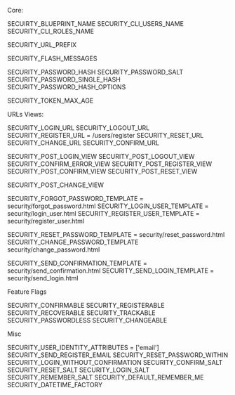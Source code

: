 Core:

SECUIRTY_BLUEPRINT_NAME
SECURITY_CLI_USERS_NAME
SECURITY_CLI_ROLES_NAME 

SECURITY_URL_PREFIX 

SECURITY_FLASH_MESSAGES

SECURITY_PASSWORD_HASH
SECURITY_PASSWORD_SALT
SECURITY_PASSWORD_SINGLE_HASH
SECURITY_PASSWORD_HASH_OPTIONS

SECURITY_TOKEN_MAX_AGE

URLs Views:

SECURITY_LOGIN_URL
SECURITY_LOGOUT_URL
SECURITY_REGISTER_URL = /users/register
SECURITY_RESET_URL
SECURITY_CHANGE_URL
SECURITY_CONFIRM_URL

SECURITY_POST_LOGIN_VIEW
SECURITY_POST_LOGOUT_VIEW
SECURITY_CONFIRM_ERROR_VIEW
SECURITY_POST_REGISTER_VIEW
SECURITY_POST_CONFIRM_VIEW
SECURITY_POST_RESET_VIEW

SECURITY_POST_CHANGE_VIEW

SECURITY_FORGOT_PASSWORD_TEMPLATE = security/forgot_password.html
SECURITY_LOGIN_USER_TEMPLATE = security/login_user.html
SECURITY_REGISTER_USER_TEMPLATE = security/register_user.html

SECURITY_RESET_PASSWORD_TEMPLATE = security/reset_password.html
SECURITY_CHANGE_PASSWORD_TEMPLATE security/change_password.html


SECURITY_SEND_CONFIRMATION_TEMPLATE = security/send_confirmation.html
SECURITY_SEND_LOGIN_TEMPLATE = security/send_login.html

Feature Flags

SECURITY_CONFIRMABLE 
SECURITY_REGISTERABLE
SECURITY_RECOVERABLE
SECURITY_TRACKABLE
SECURITY_PASSWORDLESS
SECURITY_CHANGEABLE

Misc

SECURITY_USER_IDENTITY_ATTRIBUTES = ['email']
SECURITY_SEND_REGISTER_EMAIL
SECURITY_RESET_PASSWORD_WITHIN
SECURITY_LOGIN_WITHOUT_CONFIRMATION 
SECURITY_CONFIRM_SALT
SECURITY_RESET_SALT
SECURITY_LOGIN_SALT
SECURITY_REMEMBER_SALT
SECURITY_DEFAULT_REMEMBER_ME 
SECURITY_DATETIME_FACTORY
